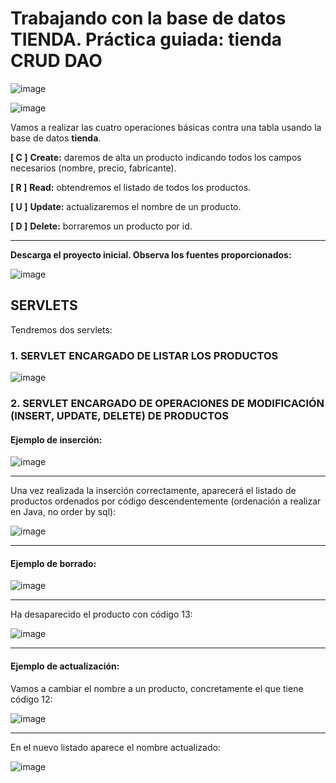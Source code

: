 # Trabajando con la base de datos TIENDA. Práctica guiada: tienda CRUD DAO

![image](https://github.com/user-attachments/assets/f28b7d19-07a4-403f-aae8-eeecfd1fa153)


![image](https://github.com/user-attachments/assets/3cffb1bb-1f2d-49f9-8f40-5e5a6fbf297a)


Vamos a realizar las cuatro operaciones básicas contra una tabla usando la base de datos **tienda**.

**[ C ]** **Create:** daremos de alta un producto indicando todos los campos necesarios (nombre, precio, fabricante).

**[ R ]** **Read:** obtendremos el listado de todos los productos.

**[ U ]** **Update:** actualizaremos el nombre de un producto.

**[ D ]** **Delete:** borraremos un producto por id.

___

**Descarga el proyecto inicial. Observa los fuentes proporcionados:**


![image](https://github.com/user-attachments/assets/75f8fdea-692f-4f55-9f98-d4bb70962491)



## SERVLETS
Tendremos dos servlets:

### 1. SERVLET ENCARGADO DE LISTAR LOS PRODUCTOS

![image](https://github.com/user-attachments/assets/c021d86f-3b49-45cb-8422-126bb3f6fa37)


### 2. SERVLET ENCARGADO DE OPERACIONES DE MODIFICACIÓN (INSERT, UPDATE, DELETE) DE PRODUCTOS

#### Ejemplo de inserción:

![image](https://github.com/user-attachments/assets/c49e24f0-f954-4b08-b8ab-d9d1fcebedf5)

___

Una vez realizada la inserción correctamente, aparecerá el listado de productos ordenados por código descendentemente (ordenación a realizar en Java, no order by sql):

![image](https://github.com/user-attachments/assets/704e290d-917f-44ec-ae42-847be90ee3e3)

___

#### Ejemplo de borrado:

![image](https://github.com/user-attachments/assets/8340c376-eb61-41c9-a0bb-b3598616cc28)


___

Ha desaparecido el producto con código 13:

![image](https://github.com/user-attachments/assets/a5c1c6ab-df40-4b99-9574-ca0435ef28bd)


___

#### Ejemplo de actualización:

Vamos a cambiar el nombre a un producto, concretamente el que tiene código 12:

![image](https://github.com/user-attachments/assets/53222644-922c-44c4-a3a4-31188dacb65c)

___

En el nuevo listado aparece el nombre actualizado:

![image](https://github.com/user-attachments/assets/8d66b622-fa66-4d7b-955a-41f4713d35e7)











